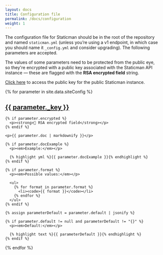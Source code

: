 ```yaml
---
layout: docs
title: Configuration file
permalink: /docs/configuration
weight: 1
---
```

The configuration file for Staticman should be in the root of the repository and named `staticman.yml` (unless you’re using a v1 endpoint, in which case you should name it `_config.yml` and consider upgrading). The following parameters are accepted.

The values of some parameters need to be protected from the public eye, so they're encrypted with a public key associated with the Staticman API instance — these are flagged with the **RSA encrypted field** string.

[Click here](https://github.com/eduardoboucas/staticman/blob/master/staticman_key.pub) to access the public key for the public Staticman instance.

{% for parameter in site.data.siteConfig %}
  <article class="card">
    <a href="#{{ parameter._key }}">
      <h2 id="{{ parameter._key }}">{{ parameter._key }}</h2>
    </a>

    {% if parameter.encrypted %}
      <p><strong>🔐 RSA encrypted field</strong></p>
    {% endif %}

    <p>{{ parameter.doc | markdownify }}</p>

    {% if parameter.docExample %}
      <p><em>Example:</em></p>

      {% highlight yml %}{{ parameter.docExample }}{% endhighlight %}
    {% endif %}

    {% if parameter.format %}
      <p><em>Possible values:</em></p>

      <ul>
        {% for format in parameter.format %}
          <li><code>{{ format }}</code></li>
        {% endfor %}
      </ul>
    {% endif %}

    {% assign parameterDefault = parameter.default | jsonify %}

    {% if parameter.default != null and parameterDefault != "{}" %}
      <p><em>Default:</em></p>

      {% highlight text %}{{ parameterDefault }}{% endhighlight %}
    {% endif %}
  </article>
{% endfor %}